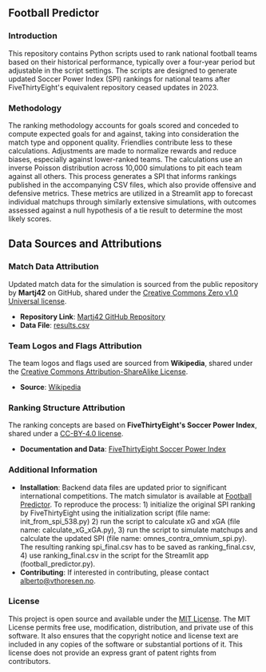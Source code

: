 ## Football Predictor

### Introduction
This repository contains Python scripts used to rank national football teams based on their historical performance, typically over a four-year period but adjustable in the script settings. The scripts are designed to generate updated Soccer Power Index (SPI) rankings for national teams after FiveThirtyEight's equivalent repository ceased updates in 2023.

### Methodology
The ranking methodology accounts for goals scored and conceded to compute expected goals for and against, taking into consideration the match type and opponent quality. Friendlies contribute less to these calculations. Adjustments are made to normalize rewards and reduce biases, especially against lower-ranked teams. The calculations use an inverse Poisson distribution across 10,000 simulations to pit each team against all others. This process generates a SPI that informs rankings published in the accompanying CSV files, which also provide offensive and defensive metrics. These metrics are utilized in a Streamlit app to forecast individual matchups through similarly extensive simulations, with outcomes assessed against a null hypothesis of a tie result to determine the most likely scores.

## Data Sources and Attributions

### Match Data Attribution
Updated match data for the simulation is sourced from the public repository by **Martj42** on GitHub, shared under the [Creative Commons Zero v1.0 Universal license](https://github.com/martj42/international_results/blob/master/LICENSE).
- **Repository Link**: [Martj42 GitHub Repository](https://github.com/martj42/international_results)
- **Data File**: [results.csv](https://raw.githubusercontent.com/martj42/international_results/master/results.csv)

### Team Logos and Flags Attribution
The team logos and flags used are sourced from **Wikipedia**, shared under the [Creative Commons Attribution-ShareAlike License](https://creativecommons.org/licenses/by-sa/3.0/).
- **Source**: [Wikipedia](https://www.wikipedia.org)

### Ranking Structure Attribution
The ranking concepts are based on **FiveThirtyEight's Soccer Power Index**, shared under a [CC-BY-4.0 license](https://creativecommons.org/licenses/by/4.0/).
- **Documentation and Data**: [FiveThirtyEight Soccer Power Index](https://github.com/fivethirtyeight/data/blob/master/soccer-spi/README.md)

### Additional Information
- **Installation**: Backend data files are updated prior to significant international competitions. The match simulator is available at [Football Predictor](https://footballpredictor.streamlit.app/).
To reproduce the process: 1) initialize the original SPI ranking by FiveThirtyEight using the initialization script (file name: init_from_spi_538.py) 2) run the script to calculate xG and xGA (file name: calculate_xG_xGA.py), 3) run the script to simulate matchups and calculate the updated SPI (file name: omnes_contra_omnium_spi.py). The resulting ranking spi_final.csv has to be saved as ranking_final.csv, 4) use ranking_final.csv in the script for the Streamlit app (football_predictor.py). 
- **Contributing**: If interested in contributing, please contact [alberto@vthoresen.no](mailto:alberto@vthoresen.no).

### License
This project is open source and available under the [MIT License](https://opensource.org/licenses/MIT). The MIT License permits free use, modification, distribution, and private use of this software. It also ensures that the copyright notice and license text are included in any copies of the software or substantial portions of it. This license does not provide an express grant of patent rights from contributors.


